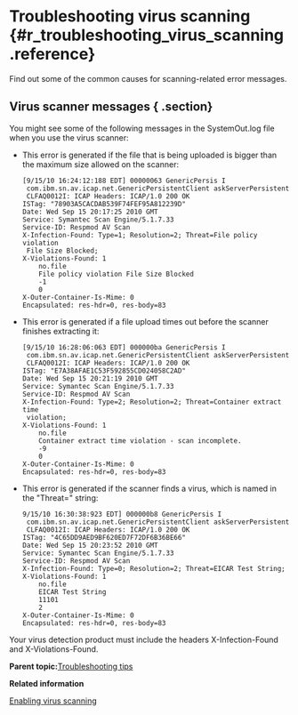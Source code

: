 # Troubleshooting virus scanning {#r_troubleshooting_virus_scanning .reference}

Find out some of the common causes for scanning-related error messages.

## Virus scanner messages { .section}

You might see some of the following messages in the SystemOut.log file when you use the virus scanner:

-   This error is generated if the file that is being uploaded is bigger than the maximum size allowed on the scanner:

    ```
    [9/15/10 16:24:12:188 EDT] 00000063 GenericPersis I 
     com.ibm.sn.av.icap.net.GenericPersistentClient askServerPersistent 
     CLFAQ0012I: ICAP Headers: ICAP/1.0 200 OK
    ISTag: "78903A5CACDAB539F74FEF95A812239D"
    Date: Wed Sep 15 20:17:25 2010 GMT
    Service: Symantec Scan Engine/5.1.7.33
    Service-ID: Respmod AV Scan
    X-Infection-Found: Type=1; Resolution=2; Threat=File policy violation 
     File Size Blocked;
    X-Violations-Found: 1
    	no.file
    	File policy violation File Size Blocked
    	-1
    	0
    X-Outer-Container-Is-Mime: 0
    Encapsulated: res-hdr=0, res-body=83
    ```

-   This error is generated if a file upload times out before the scanner finishes extracting it:

    ```
    [9/15/10 16:28:06:063 EDT] 000000ba GenericPersis I 
     com.ibm.sn.av.icap.net.GenericPersistentClient askServerPersistent 
     CLFAQ0012I: ICAP Headers: ICAP/1.0 200 OK
    ISTag: "E7A38AFAE1C53F592855CD024058C2AD"
    Date: Wed Sep 15 20:21:19 2010 GMT
    Service: Symantec Scan Engine/5.1.7.33
    Service-ID: Respmod AV Scan
    X-Infection-Found: Type=2; Resolution=2; Threat=Container extract time 
     violation;
    X-Violations-Found: 1
    	no.file
    	Container extract time violation - scan incomplete.
    	-9
    	0
    X-Outer-Container-Is-Mime: 0
    Encapsulated: res-hdr=0, res-body=83
    ```

-   This error is generated if the scanner finds a virus, which is named in the "Threat=" string:

    ```
    9/15/10 16:30:38:923 EDT] 000000b8 GenericPersis I 
     com.ibm.sn.av.icap.net.GenericPersistentClient askServerPersistent 
     CLFAQ0012I: ICAP Headers: ICAP/1.0 200 OK
    ISTag: "4C65DD9AED9BF620ED7F72DF6B36BE66"
    Date: Wed Sep 15 20:23:52 2010 GMT
    Service: Symantec Scan Engine/5.1.7.33
    Service-ID: Respmod AV Scan
    X-Infection-Found: Type=0; Resolution=2; Threat=EICAR Test String;
    X-Violations-Found: 1
    	no.file
    	EICAR Test String
    	11101
    	2
    X-Outer-Container-Is-Mime: 0
    Encapsulated: res-hdr=0, res-body=83
    ```


Your virus detection product must include the headers X-Infection-Found and X-Violations-Found.

**Parent topic:**[Troubleshooting tips](../troubleshoot/ts_c_ts_tips_overview.md)

**Related information**  


[Enabling virus scanning](../secure/t_admin_common_virus_scanning.md)

